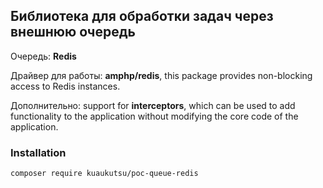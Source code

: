 ## Библиотека для обработки задач через внешнюю очередь

Очередь: **Redis**  

Драйвер для работы: **amphp/redis**, this package provides non-blocking access to Redis instances.

Дополнительно: support for **interceptors**, 
which can be used to add functionality to the application without modifying the core code of the application.

### Installation

```shell
composer require kuaukutsu/poc-queue-redis
```
